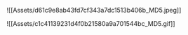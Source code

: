 
![[Assets/d61c9e8ab43fd7cf343a7dc1513b406b_MD5.jpeg]]


![[Assets/c1c41139231d4f0b21580a9a701544bc_MD5.gif]]